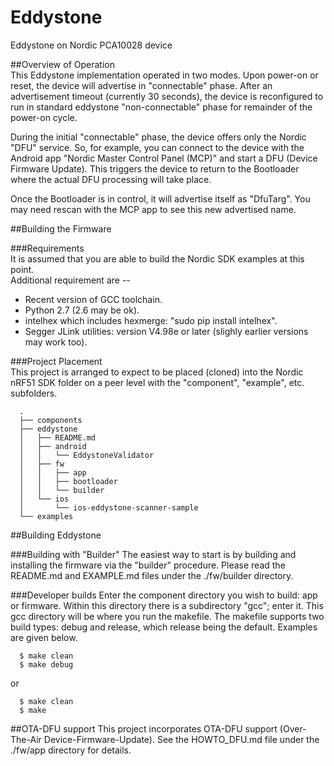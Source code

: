 # Eddystone
Eddystone on Nordic PCA10028 device

##Overview of Operation  
This Eddystone implementation operated in two modes.  Upon power-on or reset, the device will advertise in "connectable" phase.  After an advertisement timeout (currently 30 seconds), the device is reconfigured to run in standard eddystone "non-connectable" phase for remainder of the power-on cycle.

During the initial "connectable" phase, the device offers only the Nordic "DFU" service.  So, for example, you can connect to the device with the Android app "Nordic Master Control Panel (MCP)" and start a DFU (Device Firmware Update). This triggers the device to return to the Bootloader where the actual DFU processing will take place.

Once the Bootloader is in control, it will advertise itself as "DfuTarg".  You may need rescan with the MCP app to see this new advertised name.

##Building the Firmware  

###Requirements  
It is assumed that you are able to build the Nordic SDK examples at this point.  
Additional requirement are --

* Recent version of GCC toolchain.
* Python 2.7 (2.6 may be ok).
* intelhex which includes hexmerge: "sudo pip install intelhex".
* Segger JLink utilities: version V4.98e or later (slighly earlier versions may work too).

###Project Placement  
This project is arranged to expect to be placed (cloned) into the Nordic nRF51 SDK folder on a peer level with the "component", "example", etc. subfolders.

```
  .
  ├── components
  ├── eddystone
  │   ├── README.md
  │   ├── android
  │   │   └── EddystoneValidator
  │   ├── fw
  │   │   ├── app
  │   │   ├── bootloader
  │   │   └── builder
  │   └── ios
  │       └── ios-eddystone-scanner-sample
  └── examples
```

##Building Eddystone  

###Building with "Builder"
The easiest way to start is by building and installing the firmware via the "builder" procedure.
Please read the README.md and EXAMPLE.md files under the ./fw/builder directory.

###Developer builds
Enter the component directory you wish to build: app or firmware.
Within this directory there is a subdirectory "gcc"; enter it.
This gcc directory will be where you run the makefile.
The makefile supports two build types: debug and release, which release being the default. Examples are given below.

```
  $ make clean  
  $ make debug  
```
or  
```
  $ make clean  
  $ make   
```  

##OTA-DFU support
This project incorporates OTA-DFU support (Over-The-Air Device-Firmware-Update).
See the HOWTO_DFU.md file under the ./fw/app directory for details.




